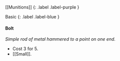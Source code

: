 [[Munitions]]
{: .label .label-purple }

Basic
{: .label .label-blue }

#### Bolt
*Simple rod of metal hammered to a point on one end.*
- Cost 3 for 5.
- [[Small]].


